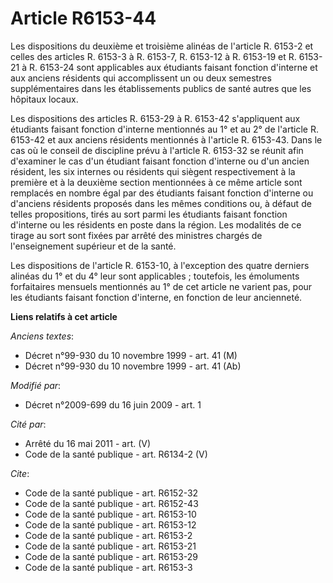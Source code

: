 # Article R6153-44

Les dispositions du deuxième et troisième alinéas de l'article R. 6153-2 et celles des articles R. 6153-3 à R. 6153-7, R.
6153-12 à R. 6153-19 et R. 6153-21 à R. 6153-24 sont applicables aux étudiants faisant fonction d'interne et aux anciens
résidents qui accomplissent un ou deux semestres supplémentaires dans les établissements publics de santé autres que les
hôpitaux locaux. 

Les dispositions des articles R. 6153-29 à R. 6153-42 s'appliquent aux étudiants faisant fonction d'interne mentionnés au 1°
et au 2° de l'article R. 6153-42 et aux anciens résidents mentionnés à l'article R. 6153-43. Dans le cas où le conseil de
discipline prévu à l'article R. 6153-32 se réunit afin d'examiner le cas d'un étudiant faisant fonction d'interne ou d'un
ancien résident, les six internes ou résidents qui siègent respectivement à la première et à la deuxième section mentionnées
à ce même article sont remplacés en nombre égal par des étudiants faisant fonction d'interne ou d'anciens résidents proposés
dans les mêmes conditions ou, à défaut de telles propositions, tirés au sort parmi les étudiants faisant fonction d'interne
ou les résidents en poste dans la région. Les modalités de ce tirage au sort sont fixées par arrêté des ministres chargés de
l'enseignement supérieur et de la santé. 

Les dispositions de l'article R. 6153-10, à l'exception des quatre derniers alinéas du 1° et du 4° leur sont applicables ;
toutefois, les émoluments forfaitaires mensuels mentionnés au 1° de cet article ne varient pas, pour les étudiants faisant
fonction d'interne, en fonction de leur ancienneté.

**Liens relatifs à cet article**

_Anciens textes_:

  - Décret n°99-930 du 10 novembre 1999 - art. 41 (M)
  - Décret n°99-930 du 10 novembre 1999 - art. 41 (Ab)

_Modifié par_:

  - Décret n°2009-699 du 16 juin 2009 - art. 1

_Cité par_:

  - Arrêté du 16 mai 2011 - art. (V)
  - Code de la santé publique - art. R6134-2 (V)

_Cite_:

  - Code de la santé publique - art. R6152-32
  - Code de la santé publique - art. R6152-43
  - Code de la santé publique - art. R6153-10
  - Code de la santé publique - art. R6153-12
  - Code de la santé publique - art. R6153-2
  - Code de la santé publique - art. R6153-21
  - Code de la santé publique - art. R6153-29
  - Code de la santé publique - art. R6153-3
